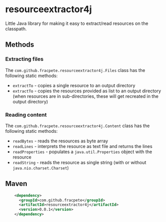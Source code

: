 # resourceextractor4j

Little Java library for making it easy to extract/read resources on the classpath. 


## Methods

### Extracting files

The `com.github.fracpete.resourceextractor4j.Files` class has the following
static methods:

* `extractTo` - copies a single resource to an output directory
* `extractTo` - copies the resources provided as list to an output directory
  (when resources are in sub-directories, these will get recreated in the output 
  directory)


### Reading content

The `com.github.fracpete.resourceextractor4j.Content` class has the following
static methods:

* `readBytes` - reads the resources as byte array
* `readLines` - interprets the resource as text file and returns the lines  
* `readProperties` - populates a `java.util.Properties` object with the resource
* `readString` - reads the resource as single string (with or without `java.nio.charset.Charset`) 


## Maven

```xml
    <dependency>
      <groupId>com.github.fracpete</groupId>
      <artifactId>resourceextractor4j</artifactId>
      <version>0.0.1</version>
    </dependency>
```
